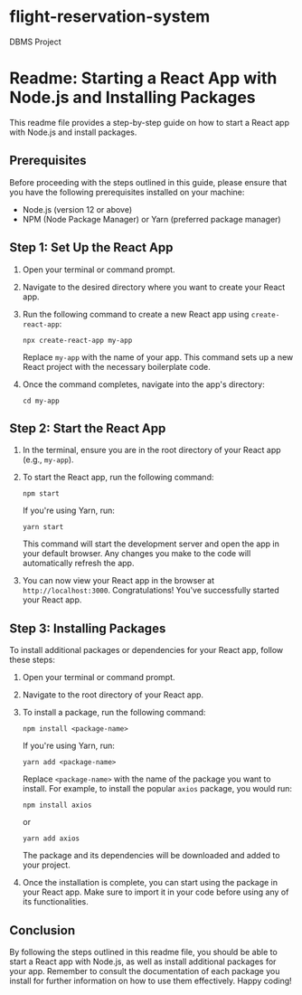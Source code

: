 # flight-reservation-system
DBMS Project
# Readme: Starting a React App with Node.js and Installing Packages

This readme file provides a step-by-step guide on how to start a React app with Node.js and install packages.

## Prerequisites
Before proceeding with the steps outlined in this guide, please ensure that you have the following prerequisites installed on your machine:
- Node.js (version 12 or above)
- NPM (Node Package Manager) or Yarn (preferred package manager)

## Step 1: Set Up the React App
1. Open your terminal or command prompt.
2. Navigate to the desired directory where you want to create your React app.
3. Run the following command to create a new React app using `create-react-app`:

   ```
   npx create-react-app my-app
   ```

   Replace `my-app` with the name of your app. This command sets up a new React project with the necessary boilerplate code.

4. Once the command completes, navigate into the app's directory:

   ```
   cd my-app
   ```

## Step 2: Start the React App
1. In the terminal, ensure you are in the root directory of your React app (e.g., `my-app`).
2. To start the React app, run the following command:

   ```
   npm start
   ```

   If you're using Yarn, run:

   ```
   yarn start
   ```

   This command will start the development server and open the app in your default browser. Any changes you make to the code will automatically refresh the app.

3. You can now view your React app in the browser at `http://localhost:3000`. Congratulations! You've successfully started your React app.

## Step 3: Installing Packages
To install additional packages or dependencies for your React app, follow these steps:

1. Open your terminal or command prompt.
2. Navigate to the root directory of your React app.
3. To install a package, run the following command:

   ```
   npm install <package-name>
   ```

   If you're using Yarn, run:

   ```
   yarn add <package-name>
   ```

   Replace `<package-name>` with the name of the package you want to install. For example, to install the popular `axios` package, you would run:

   ```
   npm install axios
   ```

   or

   ```
   yarn add axios
   ```

   The package and its dependencies will be downloaded and added to your project.

4. Once the installation is complete, you can start using the package in your React app. Make sure to import it in your code before using any of its functionalities.

## Conclusion
By following the steps outlined in this readme file, you should be able to start a React app with Node.js, as well as install additional packages for your app. Remember to consult the documentation of each package you install for further information on how to use them effectively. Happy coding!
